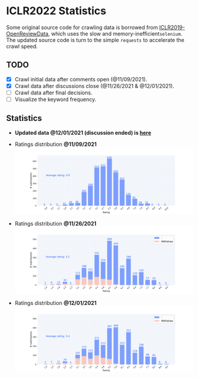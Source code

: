 # ICLR2022 Statistics

Some original source code for crawling data is borrowed from [ICLR2019-OpenReviewData](https://github.com/shaohua0116/ICLR2019-OpenReviewData), which uses the slow and memory-inefficient`selenium`. The updated source code is turn to the simple `requests` to accelerate the crawl speed.

## TODO

- [x] Crawl initial data after comments open (@11/09/2021).
- [x] Crawl data after discussions close (@11/26/2021 & @12/01/2021).
- [ ] Crawl data after final decisions.
- [ ] Visualize the keyword frequency.

## Statistics

- __Updated data @12/01/2021 (discussion ended) is [here](https://guoqiangwei.xyz/iclr2022_stats/iclr2022_submissions.html)__

- Ratings distribution __@11/09/2021__
![](images/stats_bar.png)
- Ratings distribution __@11/26/2021__
![](images/stats_bar_1116.png)
- Ratings distribution __@12/01/2021__
![](images/stats_bar_1201.png)
